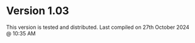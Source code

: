 # Version 1.03
This version is tested and distributed. 
Last compiled on 27th October 2024 @ 10:35 AM
